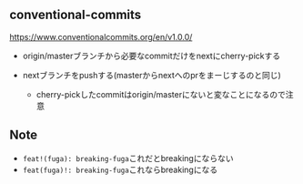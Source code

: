 ## conventional-commits
https://www.conventionalcommits.org/en/v1.0.0/

- origin/masterブランチから必要なcommitだけをnextにcherry-pickする
- nextブランチをpushする(masterからnextへのprをまーじするのと同じ)

  - cherry-pickしたcommitはorigin/masterにないと変なことになるので注意


## Note
- `feat!(fuga): breaking-fuga`これだとbreakingにならない
- `feat(fuga)!: breaking-fuga`これならbreakingになる